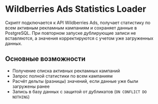 # Wildberries Ads Statistics Loader

Скрипт подключается к API Wildberries Ads, получает статистику по всем активным рекламным кампаниям и сохраняет данные в PostgreSQL. При повторном запуске дублирующие записи не вставляются, а значения корректируются с учетом уже загруженных данных.

## Основные возможности

- Получение списка активных рекламных кампаний
- Запрос полной статистики по всем кампаниям
- Расчёт дельты (разницы) значений, если данные уже были загружены ранее
- Запись в базу данных с защитой от дубликатов (`ON CONFLICT DO NOTHING`)

